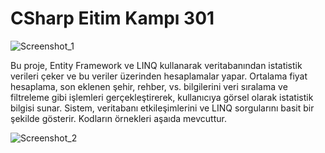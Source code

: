 # CSharp Eitim Kampı 301

![Screenshot_1](https://github.com/user-attachments/assets/3cfcde4e-72a3-476e-8e95-e286dec46b62)

Bu proje, Entity Framework ve LINQ kullanarak veritabanından istatistik verileri çeker ve bu veriler üzerinden hesaplamalar yapar. Ortalama fiyat hesaplama, son eklenen şehir, rehber, vs. bilgilerini veri sıralama ve filtreleme gibi işlemleri gerçekleştirerek, kullanıcıya görsel olarak istatistik bilgisi sunar. 
Sistem, veritabanı etkileşimlerini ve LINQ sorgularını basit bir şekilde gösterir. Kodların örnekleri aşaıda mevcuttur.

![Screenshot_2](https://github.com/user-attachments/assets/38409520-c264-4741-b654-362500949eb0)
